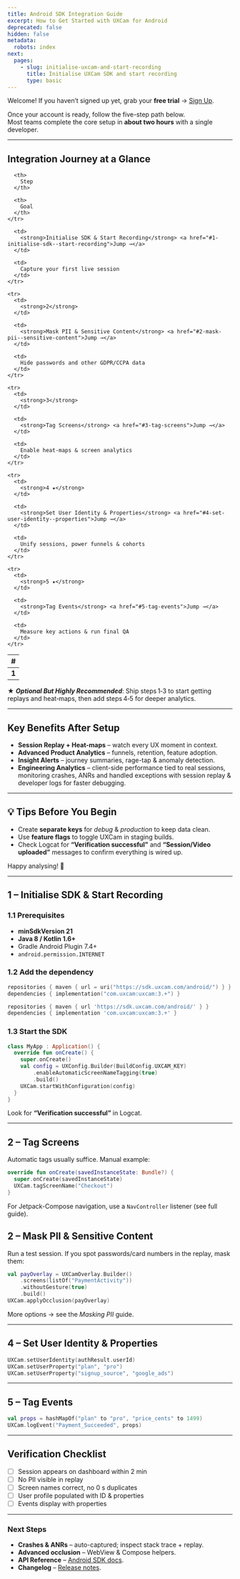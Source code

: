 ```yaml
---
title: Android SDK Integration Guide
excerpt: How to Get Started with UXCam for Android
deprecated: false
hidden: false
metadata:
  robots: index
next:
  pages:
    - slug: initialise-uxcam-and-start-recording
      title: Initialise UXCam SDK and start recording
      type: basic
---
```

Welcome! If you haven’t signed up yet, grab your **free trial** → [Sign Up](https://app.uxcam.com/signup).

Once your account is ready, follow the five-step path below.\
Most teams complete the core setup in **about two hours** with a single developer.

***

## Integration Journey at a Glance

<Table align={["left","left","left"]}>
  <thead>
    <tr>
      <th>
        #
      </th>

      <th>
        Step
      </th>

      <th>
        Goal
      </th>
    </tr>
  </thead>

  <tbody>
    <tr>
      <td>
        <strong>1</strong>
      </td>

      <td>
        <strong>Initialise SDK & Start Recording</strong> <a href="#1-initialise-sdk--start-recording">Jump →</a>
      </td>

      <td>
        Capture your first live session
      </td>
    </tr>

    <tr>
      <td>
        <strong>2</strong>
      </td>

      <td>
        <strong>Mask PII & Sensitive Content</strong> <a href="#2-mask-pii--sensitive-content">Jump →</a>
      </td>

      <td>
        Hide passwords and other GDPR/CCPA data
      </td>
    </tr>

    <tr>
      <td>
        <strong>3</strong>
      </td>

      <td>
        <strong>Tag Screens</strong> <a href="#3-tag-screens">Jump →</a>
      </td>

      <td>
        Enable heat-maps & screen analytics
      </td>
    </tr>

    <tr>
      <td>
        <strong>4 ★</strong>
      </td>

      <td>
        <strong>Set User Identity & Properties</strong> <a href="#4-set-user-identity--properties">Jump →</a>
      </td>

      <td>
        Unify sessions, power funnels & cohorts
      </td>
    </tr>

    <tr>
      <td>
        <strong>5 ★</strong>
      </td>

      <td>
        <strong>Tag Events</strong> <a href="#5-tag-events">Jump →</a>
      </td>

      <td>
        Measure key actions & run final QA
      </td>
    </tr>
  </tbody>
</Table>

<GitHubCallout type="note"> ★ ***Optional But Highly Recommended***:                                                Ship steps 1‑3 to start getting replays and heat‑maps, then add steps 4‑5 for deeper analytics.</GitHubCallout>

***

## Key Benefits After Setup

* **Session Replay + Heat-maps** – watch every UX moment in context.
* **Advanced Product Analytics** – funnels, retention, feature adoption.
* **Insight Alerts** – journey summaries, rage-tap & anomaly detection.
* **Engineering Analytics** – client-side performance tied to real sessions, monitoring crashes, ANRs and handled exceptions with session replay & developer logs for faster debugging.

***

## 💡 Tips Before You Begin

* Create **separate keys** for *debug* & *production* to keep data clean.
* Use **feature flags** to toggle UXCam in staging builds.
* Check Logcat for **“Verification successful”** and **“Session/Video uploaded”** messages to confirm everything is wired up.

Happy analysing! 🎉

***

## 1 – Initialise SDK & Start Recording

### 1.1 Prerequisites

* **minSdkVersion 21**
* **Java 8 / Kotlin 1.6+**
* Gradle Android Plugin 7.4+
* `android.permission.INTERNET`

### 1.2 Add the dependency

```kotlin
repositories { maven { url = uri("https://sdk.uxcam.com/android/") } }
dependencies { implementation("com.uxcam:uxcam:3.+") }
```
```groovy
repositories { maven { url 'https://sdk.uxcam.com/android/' } }
dependencies { implementation 'com.uxcam:uxcam:3.+' }
```

### 1.3 Start the SDK

```kotlin
class MyApp : Application() {
  override fun onCreate() {
    super.onCreate()
    val config = UXConfig.Builder(BuildConfig.UXCAM_KEY)
        .enableAutomaticScreenNameTagging(true)
        .build()
    UXCam.startWithConfiguration(config)
  }
}
```

Look for **“Verification successful”** in Logcat.

***

## 2 – Tag Screens

Automatic tags usually suffice. Manual example:

```kotlin
override fun onCreate(savedInstanceState: Bundle?) {
  super.onCreate(savedInstanceState)
  UXCam.tagScreenName("Checkout")
}
```

For Jetpack-Compose navigation, use a `NavController` listener (see full guide).

## 2 – Mask PII & Sensitive Content

Run a test session. If you spot passwords/card numbers in the replay, mask them:

```kotlin
val payOverlay = UXCamOverlay.Builder()
    .screens(listOf("PaymentActivity"))
    .withoutGesture(true)
    .build()
UXCam.applyOcclusion(payOverlay)
```

More options → see the *Masking PII* guide.

***

## 4 – Set User Identity & Properties

```kotlin
UXCam.setUserIdentity(authResult.userId)
UXCam.setUserProperty("plan", "pro")
UXCam.setUserProperty("signup_source", "google_ads")
```

***

## 5 – Tag Events

```kotlin
val props = hashMapOf("plan" to "pro", "price_cents" to 1499)
UXCam.logEvent("Payment_Succeeded", props)
```

***

## Verification Checklist

* [ ] Session appears on dashboard within 2 min
* [ ] No PII visible in replay
* [ ] Screen names correct, no 0 s duplicates
* [ ] User profile populated with ID & properties
* [ ] Events display with properties

***

### Next Steps

* **Crashes & ANRs** – auto-captured; inspect stack trace + replay.
* **Advanced occlusion** – WebView & Compose helpers.
* **API Reference** – [Android SDK docs](/reference/android).
* **Changelog** – [Release notes](/android/changelog).